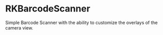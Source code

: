 # RKBarcodeScanner
Simple Barcode Scanner with the ability to customize the overlays of the camera view. 
